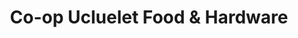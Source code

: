 ---
title: "Co-op Ucluelet Food & Hardware"
url: /ucluelet/co-op-ucluelet-food-and-hardware/
shop: supermarket
---